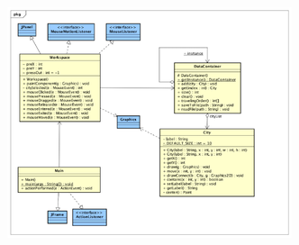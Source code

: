 <html><body>
<center>
<img src=https://github.com/javiergs/CSE564/blob/main/SimpleDragDrop/SDDWithDelegate/Class%20Diagram.png>
</center>
</body></html>
